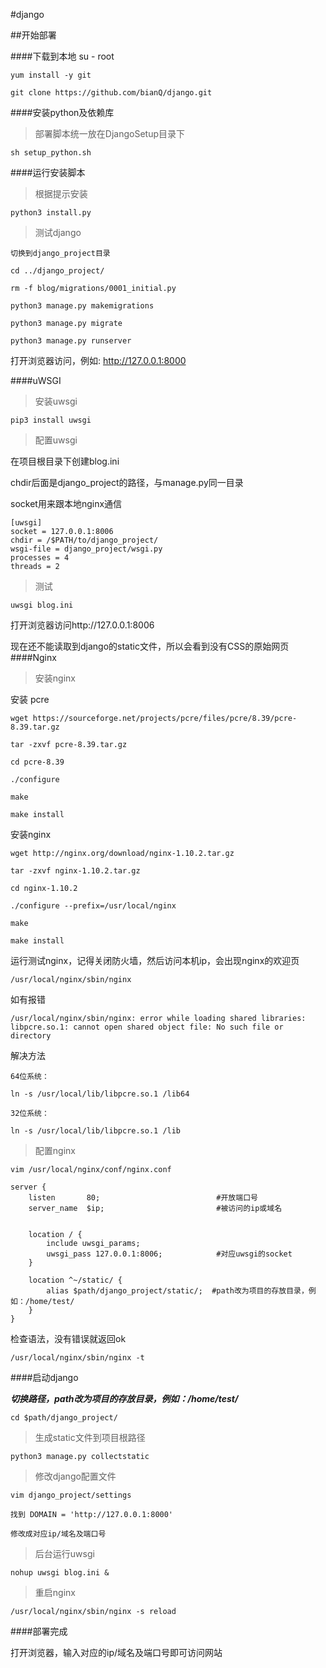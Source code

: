 #django


##开始部署


####下载到本地
    su - root
      
    yum install -y git  
      
    git clone https://github.com/bianQ/django.git  
    
####安装python及依赖库
>部署脚本统一放在DjangoSetup目录下  

    sh setup_python.sh
    
####运行安装脚本
>根据提示安装

    python3 install.py
    
>测试django

    切换到django_project目录  
      
    cd ../django_project/  
      
    rm -f blog/migrations/0001_initial.py  
      
    python3 manage.py makemigrations  
      
    python3 manage.py migrate  
      
    python3 manage.py runserver
    
打开浏览器访问，例如: http://127.0.0.1:8000

####uWSGI

>安装uwsgi

    pip3 install uwsgi  
    
>配置uwsgi

在项目根目录下创建blog.ini    

chdir后面是django_project的路径，与manage.py同一目录  

socket用来跟本地nginx通信

    [uwsgi]  
    socket = 127.0.0.1:8006  
    chdir = /$PATH/to/django_project/
    wsgi-file = django_project/wsgi.py
    processes = 4
    threads = 2

>测试

    uwsgi blog.ini
    
打开浏览器访问http://127.0.0.1:8006  

现在还不能读取到django的static文件，所以会看到没有CSS的原始网页
####Nginx

>安装nginx

安装 pcre

    wget https://sourceforge.net/projects/pcre/files/pcre/8.39/pcre-8.39.tar.gz 
      
    tar -zxvf pcre-8.39.tar.gz  
      
    cd pcre-8.39  
      
    ./configure  
      
    make  
      
    make install
      
安装nginx
      
    wget http://nginx.org/download/nginx-1.10.2.tar.gz  
      
    tar -zxvf nginx-1.10.2.tar.gz  
      
    cd nginx-1.10.2  
      
    ./configure --prefix=/usr/local/nginx  
      
    make  
      
    make install
      
运行测试nginx，记得关闭防火墙，然后访问本机ip，会出现nginx的欢迎页

    /usr/local/nginx/sbin/nginx
    
如有报错

    /usr/local/nginx/sbin/nginx: error while loading shared libraries: libpcre.so.1: cannot open shared object file: No such file or directory

解决方法
    
    64位系统：
      
    ln -s /usr/local/lib/libpcre.so.1 /lib64
      
    32位系统：
      
    ln -s /usr/local/lib/libpcre.so.1 /lib
    
>配置nginx

    vim /usr/local/nginx/conf/nginx.conf
      
    server {
        listen       80;                          #开放端口号
        server_name  $ip;                         #被访问的ip或域名
   
        
        location / {
            include uwsgi_params;
            uwsgi_pass 127.0.0.1:8006;            #对应uwsgi的socket
        }

        location ^~/static/ {
            alias $path/django_project/static/;  #path改为项目的存放目录，例如：/home/test/
        }
    }
    
检查语法，没有错误就返回ok

    /usr/local/nginx/sbin/nginx -t
    

####启动django

***切换路径，path改为项目的存放目录，例如：/home/test/***

    cd $path/django_project/
>生成static文件到项目根路径

    python3 manage.py collectstatic

>修改django配置文件

    vim django_project/settings
      
    找到 DOMAIN = 'http://127.0.0.1:8000'
      
    修改成对应ip/域名及端口号
    
>后台运行uwsgi

    nohup uwsgi blog.ini &

>重启nginx

    /usr/local/nginx/sbin/nginx -s reload
    
####部署完成

打开浏览器，输入对应的ip/域名及端口号即可访问网站